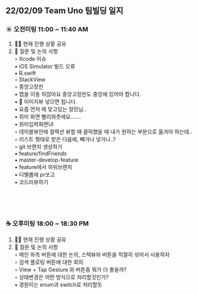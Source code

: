 
## 22/02/09 Team Uno 팀빌딩 일지
### ☀️ 오전미팅 11:00 ~ 11:40 AM
1. 🧑‍💻 현재 진행 상황 공유<br/>
2. 🙋 질문 및 논의 사항<br/>
    ◦ Xcode 이슈<br/>
        ▪ iOS Simulator 빌드 오류<br/>
        ▪ R.swift <br/>
    ◦ StackView<br/>
    ◦ 중앙고정핀<br/>
        ▪ 맵을 이동 하잖아요 중앙고정핀도 중앙에 있어야 합니다.<br/>
        ▪ 🍫 이미지뷰 넣으면 됩니다.<br/>
        ▪ 요즘 먼저 매 맞고있는 정민님..<br/>
        ▪ 취미 화면 빨리와줏에요…….<br/>
            • 취미입력화면UI<br/>
                ◦ 데이블뷰안에 컬렉션 뷰할 때 클릭했을 때 내가 원하는 부분으로 옮겨야 하는데..<br/>
                ◦ 리스트 형태로 받은 다음에, 빼거나 넣거나..?<br/>
    ◦ git 브랜치 생성하기<br/>
        ▪ feature/findFriends<br/>
        ▪ master-develop-feature<br/>
        ▪ feature에서 하위브렌치<br/>
        ▪ 디벨롭에 pr쏘고<br/>
        ▪ 코드리뷰하기<br/>
<br/><br/>
<br/>

### ☕️ 오후미팅 18:00 ~ 18:30 PM
1. 🧑‍💻 현재 진행 상황 공유<br/>
2. 🙋 질문 및 논의 사항<br/>
    ◦ 메인 좌측 버튼에 대한 논의, 스택뷰와 버튼을 적절히 섞어서 사용하자<br/>
    ◦ 검색 플로팅 버튼에 대한 회의<br/>
    ◦ View + Tap Gesture 와 버튼중 뭐가 더 좋을까?<br/>
    ◦ 상태변경은 어떤 방식으로 처리할것인가?<br/>
        ▪ 경원이는 enum과 switch로 처리할듯<br/>
